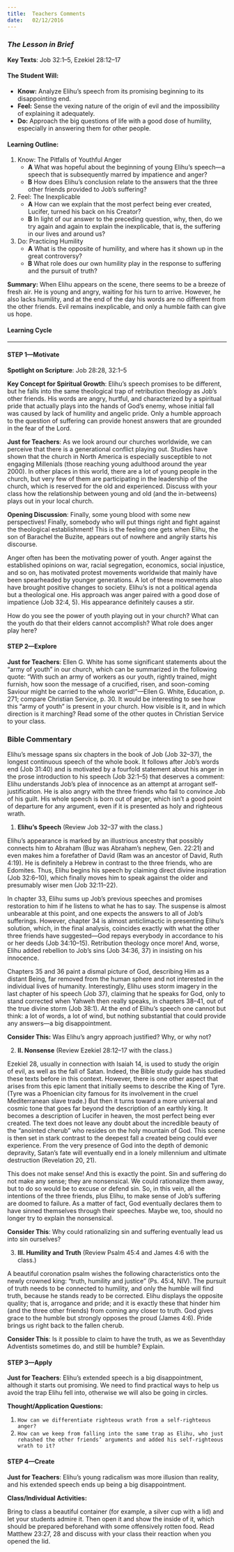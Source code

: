 ```yaml
---
title:  Teachers Comments
date:   02/12/2016
---
```


### _The Lesson in Brief_

**Key Texts**: Job 32:1–5, Ezekiel 28:12–17

#### **The Student Will:**
- **Know:** Analyze Elihu’s speech from its promising beginning to its disappointing end.
- **Feel:** Sense the vexing nature of the origin of evil and the impossibility of explaining it adequately.
- **Do:** Approach the big questions of life with a good dose of humility, especially in answering them for other people.

#### **Learning Outline:**
1. Know: The Pitfalls of Youthful Anger
   + **A** What was hopeful about the beginning of young Elihu’s speech—a speech that is subsequently marred by impatience and anger?
   + **B** How does Elihu’s conclusion relate to the answers that the three other friends provided to Job’s suffering?
2. Feel: The Inexplicable
   + **A** How can we explain that the most perfect being ever created, Lucifer, turned his back on his Creator?
   + **B** In light of our answer to the preceding question, why, then, do we try again and again to explain the inexplicable, that is, the suffering in our lives and around us?
3. Do: Practicing Humility
   + **A** What is the opposite of humility, and where has it shown up in the great controversy?
   + **B** What role does our own humility play in the response to suffering and the pursuit of truth?
 
**Summary:** When Elihu appears on the scene, there seems to be a breeze of fresh air. He is young and angry, waiting for his turn to arrive. However, he also lacks humility, and at the end of the day his words are no different from the other friends. Evil remains inexplicable, and only a humble faith can give us hope.

#### **Learning Cycle**
------

#### STEP 1—Motivate

**Spotlight on Scripture**: Job 28:28, 32:1–5

**Key Concept for Spiritual Growth**: Elihu’s speech promises to be different, but he falls into the same theological trap of retribution theology as Job’s other friends. His words are angry, hurtful, and characterized by a spiritual pride that actually plays into the hands of God’s enemy, whose initial fall was caused by lack of humility and angelic pride. Only a humble approach to the question of suffering can provide honest answers that are grounded in the fear of the Lord.

**Just for Teachers**: As we look around our churches worldwide, we can perceive that there is a generational conflict playing out. Studies have shown that the church in North America is especially susceptible to not engaging Millenials (those reaching young adulthood around the year 2000). In other places in this world, there are a lot of young people in the church, but very few of them are participating in the leadership of the church, which is reserved for the old and experienced. Discuss with your class how the relationship between young and old (and the in-betweens) plays out in your local church.

**Opening Discussion**: Finally, some young blood with some new perspectives! Finally, somebody who will put things right and fight against the theological establishment! This is the feeling one gets when Elihu, the son of Barachel the Buzite, appears out of nowhere and angrily starts his discourse.

Anger often has been the motivating power of youth. Anger against the established opinions on war, racial segregation, economics, social injustice, and so on, has motivated protest movements worldwide that mainly have been spearheaded by younger generations. A lot of these movements also have brought positive changes to society. Elihu’s is not a political agenda but a theological one. His approach was anger paired with a good dose of impatience (Job 32:4, 5). His appearance definitely causes a stir.

How do you see the power of youth playing out in your church? What can the youth do that their elders cannot accomplish? What role does anger play here?

#### STEP 2—Explore
**Just for Teachers**: Ellen G. White has some significant statements about the “army of youth” in our church, which can be summarized in the following quote: “With such an army of workers as our youth, rightly trained, might furnish, how soon the message of a crucified, risen, and soon-coming Saviour might be carried to the whole world!”—Ellen G. White, Education, p. 271; compare Christian Service, p. 30. It would be interesting to see how this “army of youth” is present in your church. How visible is it, and in which direction is it marching? Read some of the other quotes in Christian Service to your class.

### **Bible Commentary**

Elihu’s message spans six chapters in the book of Job (Job 32–37), the longest continuous speech of the whole book. It follows after Job’s words end (Job 31:40) and is motivated by a fourfold statement about his anger in the prose introduction to his speech (Job 32:1–5) that deserves a comment: Elihu understands Job’s plea of innocence as an attempt at arrogant self-justification. He is also angry with the three friends who fail to convince Job of his guilt. His whole speech is born out of anger, which isn’t a good point of departure for any argument, even if it is presented as holy and righteous wrath.

1. **Elihu’s Speech** (Review Job 32–37 with the class.)

Elihu’s appearance is marked by an illustrious ancestry that possibly connects him to Abraham (Buz was Abraham’s nephew, Gen. 22:21) and even makes him a forefather of David (Ram was an ancestor of David, Ruth 4:19). He is definitely a Hebrew in contrast to the three friends, who are Edomites. Thus, Elihu begins his speech by claiming direct divine inspiration (Job 32:6–10), which finally moves him to speak against the older and presumably wiser men (Job 32:11–22).

In chapter 33, Elihu sums up Job’s previous speeches and promises restoration to him if he listens to what he has to say. The suspense is almost unbearable at this point, and one expects the answers to all of Job’s sufferings. However, chapter 34 is almost anticlimactic in presenting Elihu’s solution, which, in the final analysis, coincides exactly with what the other three friends have suggested—God repays everybody in accordance to his or her deeds (Job 34:10–15). Retribution theology once more! And, worse, Elihu added rebellion to Job’s sins (Job 34:36, 37) in insisting on his innocence.

Chapters 35 and 36 paint a dismal picture of God, describing Him as a distant Being, far removed from the human sphere and not interested in the individual lives of humanity. Interestingly, Elihu uses storm imagery in the last chapter of his speech (Job 37), claiming that he speaks for God, only to stand corrected when Yahweh then really speaks, in chapters 38–41, out of the true divine storm (Job 38:1). At the end of Elihu’s speech one cannot but think: a lot of words, a lot of wind, but nothing substantial that could provide any answers—a big disappointment.

**Consider This:** Was Elihu’s angry approach justified? Why, or why not?

2. **II. Nonsense** (Review Ezekiel 28:12–17 with the class.)

Ezekiel 28, usually in connection with Isaiah 14, is used to study the origin of evil, as well as the fall of Satan. Indeed, the Bible study guide has studied these texts before in this context. However, there is one other aspect that arises from this epic lament that initially seems to describe the King of Tyre. (Tyre was a Phoenician city famous for its involvement in the cruel Mediterranean slave trade.) But then it turns toward a more universal and cosmic tone that goes far beyond the description of an earthly king. It becomes a description of Lucifer in heaven, the most perfect being ever created. The text does not leave any doubt about the incredible beauty of the “anointed cherub” who resides on the holy mountain of God. This scene is then set in stark contrast to the deepest fall a created being could ever experience. From the very presence of God into the depth of demonic depravity, Satan’s fate will eventually end in a lonely millennium and ultimate destruction (Revelation 20, 21).

This does not make sense! And this is exactly the point. Sin and suffering do not make any sense; they are nonsensical. We could rationalize them away, but to do so would be to excuse or defend sin. So, in this vein, all the intentions of the three friends, plus Elihu, to make sense of Job’s suffering are doomed to failure. As a matter of fact, God eventually declares them to have sinned themselves through their speeches. Maybe we, too, should no longer try to explain the nonsensical.

**Consider This**: Why could rationalizing sin and suffering eventually lead us into sin ourselves?
   
3. **III. Humility and Truth** (Review Psalm 45:4 and James 4:6 with the class.)

A beautiful coronation psalm wishes the following characteristics onto the newly crowned king: “truth, humility and justice” (Ps. 45:4, NIV). The pursuit of truth needs to be connected to humility, and only the humble will find truth, because he stands ready to be corrected. Elihu displays the opposite quality; that is, arrogance and pride; and it is exactly these that hinder him (and the three other friends) from coming any closer to truth. God gives grace to the humble but strongly opposes the proud (James 4:6). Pride brings us right back to the fallen cherub.
   
**Consider This**: Is it possible to claim to have the truth, as we as Seventhday Adventists sometimes do, and still be humble? Explain.

#### STEP 3—Apply

**Just for Teachers**: Elihu’s extended speech is a big disappointment, although it starts out promising. We need to find practical ways to help us avoid the trap Elihu fell into, otherwise we will also be going in circles.

**Thought/Application Questions:**

1. `How can we differentiate righteous wrath from a self-righteous anger?`
2. `How can we keep from falling into the same trap as Elihu, who just rehashed the other friends’ arguments and added his self-righteous wrath to it?`

#### STEP 4—Create

**Just for Teachers**: Elihu’s young radicalism was more illusion than reality, and his extended speech ends up being a big disappointment.

**Class/Individual Activities:**

Bring to class a beautiful container (for example, a silver cup with a lid) and let your students admire it. Then open it and show the inside of it, which should be prepared beforehand with some offensively rotten food. Read Matthew 23:27, 28 and discuss with your class their reaction when you opened the lid.        